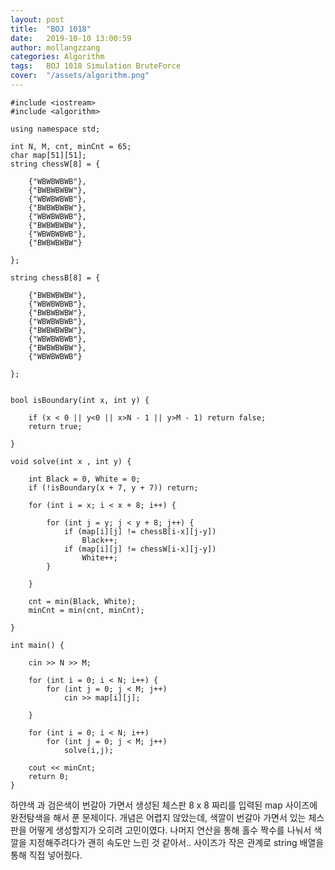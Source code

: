 ```yaml
---
layout: post
title:  "BOJ 1018"
date:   2019-10-10 13:00:59
author: mollangzzang
categories: Algorithm
tags:	BOJ 1018 Simulation BruteForce
cover:  "/assets/algorithm.png"
---
```


```
#include <iostream>
#include <algorithm>

using namespace std;

int N, M, cnt, minCnt = 65;
char map[51][51];
string chessW[8] = {

	{"WBWBWBWB"},
	{"BWBWBWBW"},
	{"WBWBWBWB"},
	{"BWBWBWBW"},
	{"WBWBWBWB"},
	{"BWBWBWBW"},
	{"WBWBWBWB"},
	{"BWBWBWBW"}

};

string chessB[8] = {

	{"BWBWBWBW"},
	{"WBWBWBWB"},
	{"BWBWBWBW"},
	{"WBWBWBWB"},
	{"BWBWBWBW"},
	{"WBWBWBWB"},
	{"BWBWBWBW"},
	{"WBWBWBWB"}

};


bool isBoundary(int x, int y) {

	if (x < 0 || y<0 || x>N - 1 || y>M - 1) return false;
	return true;

}

void solve(int x , int y) {

	int Black = 0, White = 0;
	if (!isBoundary(x + 7, y + 7)) return;

	for (int i = x; i < x + 8; i++) {

		for (int j = y; j < y + 8; j++) {
			if (map[i][j] != chessB[i-x][j-y])
				Black++;
			if (map[i][j] != chessW[i-x][j-y])
				White++;
		}

	}

	cnt = min(Black, White);
	minCnt = min(cnt, minCnt);

}

int main() {

	cin >> N >> M;

	for (int i = 0; i < N; i++) {
		for (int j = 0; j < M; j++)
			cin >> map[i][j];
		
	}

	for (int i = 0; i < N; i++)
		for (int j = 0; j < M; j++)
			solve(i,j);

	cout << minCnt;
	return 0;
}

```

하얀색 과 검은색이 번갈아 가면서 생성된 체스판 8 x 8 짜리를 입력된 map 사이즈에 완전탐색을 해서 푼 문제이다. 개념은 어렵지 않았는데, 색깔이 번갈아 가면서 있는 체스판을 어떻게 생성할지가 오히려 고민이였다. 나머지 연산을 통해 홀수 짝수를 나눠서 색깔을 지정해주려다가 괜히 속도만 느린 것 같아서.. 사이즈가 작은 관계로 string 배열을 통해 직접 넣어줬다.